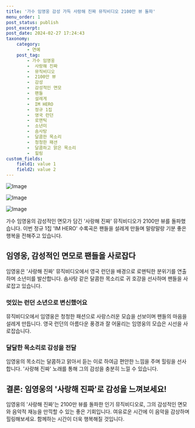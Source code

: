 ```yaml
---
title: '가수 임영웅 감성 가득 사랑해 진짜 뮤직비디오 2100만 뷰 돌파'
menu_order: 1
post_status: publish
post_excerpt: 
post_date: 2024-02-27 17:24:43
taxonomy:
    category:
        - 연예
    post_tag:
        - 가수 임영웅
        -  사랑해 진짜
        -  뮤직비디오
        -  2100만 뷰
        -  감성
        -  감성적인 면모
        -  팬들
        -  설레게
        -  IM HERO
        -  정규 1집
        -  영국 런던
        -  로맨틱
        -  소년미
        -  솜사탕
        -  달콤한 목소리
        -  청청한 패션
        -  달콤하고 맑은 목소리
        -  힐링
custom_fields:
    field1: value 1
    field2: value 2
---
```


![Image](https://mimgnews.pstatic.net/image/076/2024/02/26/2024022601001756800234312_20240226072902737.jpg?type=w540)

![Image](https://ssl.pstatic.net/mimgnews/image/076/2024/02/26/2024022601001756800234311_20240226072902739.jpg?type=w540)

![Image](https://mimgnews.pstatic.net/image/076/2024/02/26/2024022601001756800234313_20240226072902742.jpg?type=w540)

가수 임영웅의 감성적인 면모가 담긴 '사랑해 진짜' 뮤직비디오가 2100만 뷰를 돌파했습니다. 이번 정규 1집 'IM HERO' 수록곡은 팬들을 설레게 만들며 말랑말랑 기분 좋은 행복을 전해주고 있습니다.
## 임영웅, 감성적인 면모로 팬들을 사로잡다
임영웅은 '사랑해 진짜' 뮤직비디오에서 영국 런던을 배경으로 로맨틱한 분위기를 연출하며 소년미를 발산합니다. 솜사탕 같은 달콤한 목소리로 귀 호강을 선사하며 팬들을 사로잡고 있습니다.
### 멋있는 런던 소년으로 변신했어요
뮤직비디오에서 임영웅은 청청한 패션으로 사랑스러운 모습을 선보이며 팬들의 마음을 설레게 만듭니다. 영국 런던의 아름다운 풍경과 잘 어울리는 임영웅의 모습은 시선을 사로잡습니다.
### 달달한 목소리로 감성을 전달
임영웅의 목소리는 달콤하고 맑아서 듣는 이로 하여금 편안한 느낌을 주며 힐링을 선사합니다. '사랑해 진짜' 노래를 통해 그의 감성을 충분히 느낄 수 있습니다.
## 결론: 임영웅의 '사랑해 진짜'로 감성을 느껴보세요!
임영웅의 '사랑해 진짜'는 2100만 뷰를 돌파한 인기 뮤직비디오로, 그의 감성적인 면모와 음악적 재능을 만끽할 수 있는 좋은 기회입니다. 여유로운 시간에 이 음악을 감상하며 힐링해보세요. 함께하는 시간이 더욱 행복해질 것입니다.
